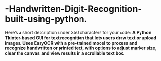 # -Handwritten-Digit-Recognition-built-using-python.
Here’s a short description under 350 characters for your code:  **A Python Tkinter-based GUI for text recognition that lets users draw text or upload images. Uses EasyOCR with a pre-trained model to process and recognize handwritten or printed text, with options to adjust marker size, clear the canvas, and view results in a scrollable text box.**
